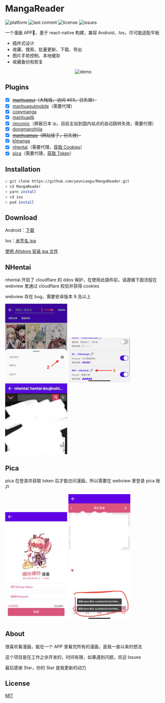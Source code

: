 # MangaReader

![platform](https://img.shields.io/badge/platform-android%20%7C%20ios-brightgreen)
![last commit](https://img.shields.io/github/last-commit/youniaogu/MangaReader/master)
![license](https://img.shields.io/github/license/youniaogu/MangaReader)
![issues](https://img.shields.io/github/issues-raw/youniaogu/MangaReader)

一个漫画 APP📱，基于 react-native 构建，兼容 Android、Ios，尽可能适配平板

- 插件式设计
- 收藏、搜索、批量更新、下载、导出
- 图片手势控制、本地缓存
- 收藏备份和恢复

<p align="center">
  <img src="./static/demo.gif" alt="demo" />
</p>

## Plugins

- [x] ~~[manhuagui](https://www.mhgui.com/)（大陆版，访问 403，已失效）~~
- [x] [manhuaguimobile](https://m.manhuagui.com/)（需要代理）
- [x] [copymanga](https://www.copymanga.org/)
- [x] [manhuadb](https://www.manhuadb.com/)
- [x] [jmcomic](https://18comic.vip)（屏蔽日本 ip，目前主站到国内站点的自动跳转失效，需要代理）
- [x] [dongmanzhijia](https://m.dmzj.com/)
- [x] ~~[manhuamao](https://www.maofly.com/)（网站挂了，已失效）~~
- [x] [klmanga](https://klmanga.net/)
- [x] [nhentai](https://nhentai.net/)（需要代理，[获取 Cookies](#nhentai)）
- [x] [pica](https://manhuabika.com/)（需要代理，[获取 Token](#pica)）

## Installation

```bash
> git clone https://github.com/youniaogu/MangaReader.git
> cd MangaReader
> yarn install
> cd ios
> pod install
```

## Download

Android：[下载](https://github.com/youniaogu/MangaReader/releases)

Ios：[未签名 ipa](https://github.com/youniaogu/MangaReader/releases)

[使用 Altstore 安装 ipa 文件](https://faq.altstore.io/)

## NHentai

nhentai 开启了 cloudflare 的 ddos 保护，在使用此插件前，请遵循下面流程在 webview 里通过 cloudflare 校验并获得 cookies

webview 存在 bug，需要安卓版本 9 及以上

<div>
  <img src="./static/nh_step1.png" alt="nh_step1" width="200">
  <img src="./static/nh_step2.png" alt="nh_step2" width="200">
  <img src="./static/nh_step3.jpg" alt="nh_step3" width="200">
</div>

## Pica

pica 在登录并获取 token 后才能访问漫画，所以需要在 webview 里登录 pica 账户

<div>
  <img src="./static/pica_step1.jpg" alt="pica_step1" width="200">
  <img src="./static/pica_step2.jpg" alt="pica_step2" width="200">
</div>

## About

很喜欢看漫画，能在一个 APP 里看完所有的漫画，是我一直以来的想法

这个项目是在工作之余开发的，时间有限，如果遇到问题，欢迎 Issues

最后感谢 Star，你的 Star 是我更新的动力

## License

[MIT](https://github.com/youniaogu/MangaReader/blob/master/LICENSE)
